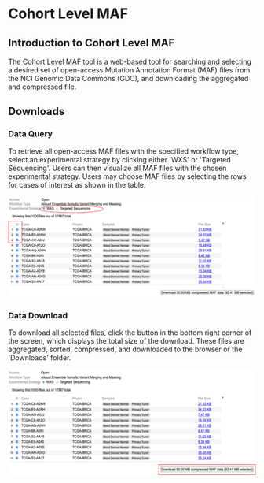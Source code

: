 # Cohort Level MAF

## Introduction to Cohort Level MAF
The Cohort Level MAF tool is a web-based tool for searching and selecting a desired set of open-access Mutation Annotation Format (MAF) files from the NCI Genomic Data Commons (GDC), and downloading the aggregated and compressed file. 

## Downloads

### Data Query

To retrieve all open-access MAF files with the specified workflow type, select an experimental strategy by clicking either 'WXS' or 'Targeted Sequencing'. Users can then visualize all MAF files with the chosen experimental strategy. Users may choose MAF files by selecting the rows for cases of interest as shown in the table.

[![Querying Data to retrieve MAF files](./images/CohortMAF/Data_query.png)](./images/CohortMAF/Data_query.png 'Click to see the full image.')

### Data Download

To download all selected files, click the button in the bottom right corner of the screen, which displays the total size of the download. These files are aggregated, sorted, compressed, and downloaded to the browser or the 'Downloads' folder.

[![Downloading Data to retrieve the aggregated, sorted and compressed MAF files](./images/CohortMAF/Data_download.png)](./images/CohortMAF/Data_download.png 'Click to see the full image.')




